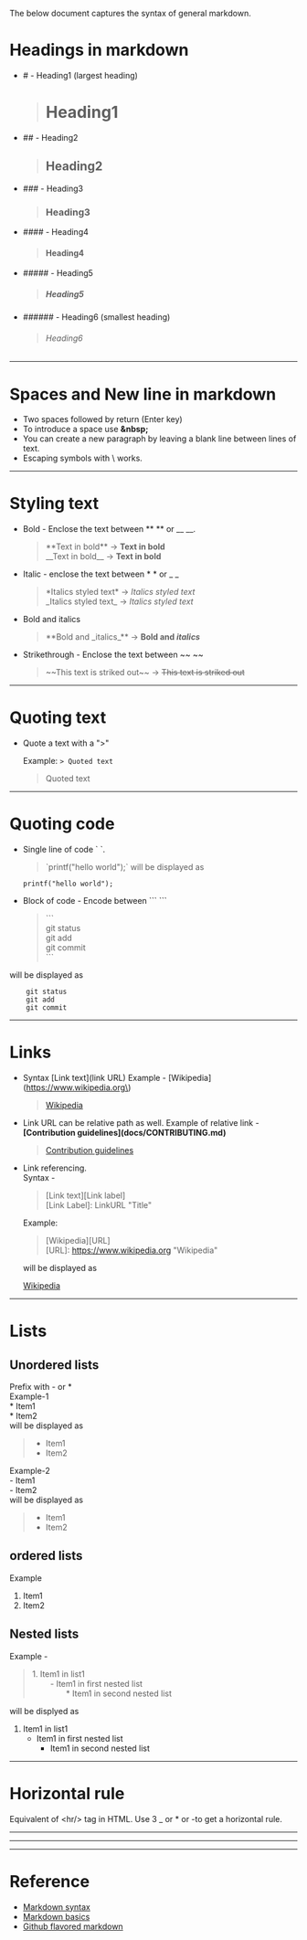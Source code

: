 
The below document captures the syntax of general markdown.

# Headings in markdown
* \# - Heading1 (largest heading)
    > # Heading1

* \#\# - Heading2
    > ## Heading2

* \#\#\# - Heading3
    > ### Heading3

* \#\#\#\# - Heading4
    > #### Heading4

* \#\#\#\#\# - Heading5
    > ##### Heading5

* \#\#\#\#\#\# - Heading6 (smallest heading)
    > ###### Heading6

---

# Spaces and New line in markdown
* Two spaces followed by return (Enter key)
* To introduce a space use **\&nbsp;**
* You can create a new paragraph by leaving a blank line between lines of text.
* Escaping symbols with \ works.

---

# Styling text 
* Bold - Enclose the text between \*\* \*\* or \_\_ \_\_.
    >\*\*Text in bold\*\*   ->  **Text in bold**  
    >\_\_Text in bold\_\_   ->    __Text in bold__

* Italic - enclose the text between \* \* or \_ \_
    >\*Italics styled text\* ->  *Italics styled text*  
    >\_Italics styled text\_  ->  _Italics styled text_

* Bold and italics
  >\*\*Bold and \_italics\_\*\*    ->   **Bold and _italics_**

* Strikethrough - Enclose the text between \~\~ \~\~
  >\~\~This text is striked out\~\~    ->   ~~This text is striked out~~ 

---

# Quoting text
* Quote a text with a ">"

    Example: `> Quoted text`
    > Quoted text


---


# Quoting code
* Single line of code \` \`.   
  > \`printf("hello world");\` will be displayed as  
  
    `printf("hello world");`

* Block of code - Encode between \`\`\` \`\`\`
    > \`\`\`  
    git status  
    git add  
    git commit  
    \`\`\`  

will be displayed as  

```     
    git status  
    git add   
    git commit
```

---


# Links
* Syntax \[Link text\]\(link URL\)
Example - \[Wikipedia\]\(https://www.wikipedia.org\)  
    > [Wikipedia](https://www.wikipedia.org)

* Link URL can be relative path as well.
Example of relative link - **\[Contribution guidelines\]\(docs/CONTRIBUTING.md\)**
    > [Contribution guidelines](docs/CONTRIBUTING.md)

* Link referencing.  
  Syntax - 
  > \[Link text\]\[Link label\]  
  > \[Link Label\]: LinkURL "Title"

  Example:
  > \[Wikipedia\]\[URL\]  
  > \[URL\]: https://www.wikipedia.org "Wikipedia"  

  will be displayed as  

    [Wikipedia][URL]

    [URL]: https://www.wikipedia.org


---

# Lists

## Unordered lists
Prefix with \- or \*  
Example-1  
\* Item1  
\* Item2  
will be displayed as
>* Item1 
>* Item2

Example-2  
\- Item1  
\- Item2  
will be displayed as

> - Item1
> - Item2

## ordered lists
Example  
1. Item1
2. Item2

## Nested lists
Example -  
> 1\. Item1 in list1  
> &nbsp; &nbsp; &nbsp; &nbsp; \- Item1 in first nested list  
> &nbsp; &nbsp; &nbsp; &nbsp; &nbsp; &nbsp; &nbsp; &nbsp;\* Item1 in second nested list  

will be displyed as

1. Item1 in list1
   - Item1 in first nested list
      * Item1 in second nested list


---


# Horizontal rule
Equivalent of \<hr/> tag in HTML. Use 3 \_ or \* or \-to get a horizontal rule.

***
---
___  


# Reference
* [Markdown syntax](https://daringfireball.net/projects/markdown/syntax)
* [Markdown basics](https://help.github.com/en/articles/basic-writing-and-formatting-syntax)
* [Github flavored markdown](https://github.github.com/gfm/)